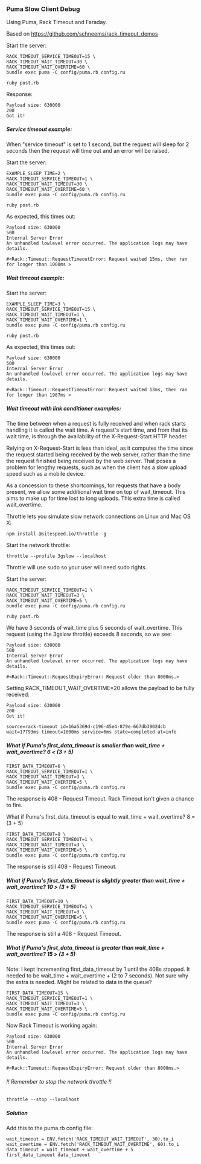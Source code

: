 ### Puma Slow Client Debug

Using Puma, Rack Timeout and Faraday.

Based on https://github.com/schneems/rack_timeout_demos

Start the server:

    RACK_TIMEOUT_SERVICE_TIMEOUT=15 \
    RACK_TIMEOUT_WAIT_TIMEOUT=30 \ 
    RACK_TIMEOUT_WAIT_OVERTIME=60 \
    bundle exec puma -C config/puma.rb config.ru

    ruby post.rb

Response:

    Payload size: 630000
    200
    Got it!

##### Service timeout example:

When "service timeout" is set to 1 second, but the request will sleep for 2 seconds then the request will time out and an error will be raised.

Start the server:

    EXAMPLE_SLEEP_TIME=2 \
    RACK_TIMEOUT_SERVICE_TIMEOUT=1 \
    RACK_TIMEOUT_WAIT_TIMEOUT=30 \
    RACK_TIMEOUT_WAIT_OVERTIME=60 \
    bundle exec puma -C config/puma.rb config.ru

    ruby post.rb

As expected, this times out:

    Payload size: 630000
    500
    Internal Server Error
    An unhandled lowlevel error occurred. The application logs may have details.

    #<Rack::Timeout::RequestTimeoutError: Request waited 15ms, then ran for longer than 1000ms >

##### Wait timeout example:

Start the server:

    EXAMPLE_SLEEP_TIME=3 \
    RACK_TIMEOUT_SERVICE_TIMEOUT=15 \
    RACK_TIMEOUT_WAIT_TIMEOUT=1 \
    RACK_TIMEOUT_WAIT_OVERTIME=1 \
    bundle exec puma -C config/puma.rb config.ru

    ruby post.rb

As expected, this times out:

    Payload size: 630000
    500
    Internal Server Error
    An unhandled lowlevel error occurred. The application logs may have details.

    #<Rack::Timeout::RequestTimeoutError: Request waited 13ms, then ran for longer than 1987ms >

##### Wait timeout with link conditioner examples:

The time between when a request is fully received and when rack starts handling it is called 
the wait time. A request's start time, and from that its wait time, is through the availability 
of the X-Request-Start HTTP header.

Relying on X-Request-Start is less than ideal, as it computes the time since the request started 
being received by the web server, rather than the time the request finished being received by the 
web server. That poses a problem for lengthy requests, such as when the client has a slow upload 
speed such as a mobile device.

As a concession to these shortcomings, for requests that have a body present, we allow some 
additional wait time on top of wait_timeout. This aims to make up for time lost to long 
uploads. This extra time is called wait_overtime.

Throttle lets you simulate slow network connections on Linux and Mac OS X:   

    npm install @sitespeed.io/throttle -g

Start the network throttle:

    throttle --profile 3gslow --localhost

Throttle will use sudo so your user will need sudo rights.

Start the server:

    RACK_TIMEOUT_SERVICE_TIMEOUT=1 \
    RACK_TIMEOUT_WAIT_TIMEOUT=3 \
    RACK_TIMEOUT_WAIT_OVERTIME=5 \
    bundle exec puma -C config/puma.rb config.ru

    ruby post.rb

We have 3 seconds of wait_time plus 5 seconds of wait_overtime.
This request (using the 3gslow throttle) exceeds 8 seconds, so we see:

    Payload size: 630000
    500
    Internal Server Error
    An unhandled lowlevel error occurred. The application logs may have details.

    #<Rack::Timeout::RequestExpiryError: Request older than 8000ms.>

Setting RACK_TIMEOUT_WAIT_OVERTIME=20 allows the payload to be fully received:

    Payload size: 630000
    200
    Got it!

    source=rack-timeout id=16a5369d-c196-45e4-879e-667db3902dcb wait=17793ms timeout=1000ms service=6ms state=completed at=info

##### What if Puma's first_data_timeout is smaller than wait_time + wait_overtime? 6 < (3 + 5)

    FIRST_DATA_TIMEOUT=6 \
    RACK_TIMEOUT_SERVICE_TIMEOUT=1 \
    RACK_TIMEOUT_WAIT_TIMEOUT=3 \
    RACK_TIMEOUT_WAIT_OVERTIME=5 \
    bundle exec puma -C config/puma.rb config.ru

The response is 408 - Request Timeout. Rack Timeout isn't given a chance to fire.

What if Puma's first_data_timeout is equal to wait_time + wait_overtime? 8 = (3 + 5)

    FIRST_DATA_TIMEOUT=8 \
    RACK_TIMEOUT_SERVICE_TIMEOUT=1 \
    RACK_TIMEOUT_WAIT_TIMEOUT=3 \
    RACK_TIMEOUT_WAIT_OVERTIME=5 \
    bundle exec puma -C config/puma.rb config.ru

The response is still 408 - Request Timeout.

##### What if Puma's first_data_timeout is slightly greater than wait_time + wait_overtime? 10 > (3 + 5)

    FIRST_DATA_TIMEOUT=10 \
    RACK_TIMEOUT_SERVICE_TIMEOUT=1 \
    RACK_TIMEOUT_WAIT_TIMEOUT=3 \
    RACK_TIMEOUT_WAIT_OVERTIME=5 \
    bundle exec puma -C config/puma.rb config.ru

The response is still a 408 - Request Timeout.

##### What if Puma's first_data_timeout is greater than wait_time + wait_overtime? 15 > (3 + 5)

Note: I kept incrementing first_data_timeout by 1 until the 408s stopped.
It needed to be wait_time + wait_overtime + (2 to 7 seconds). Not sure why the extra is needed. Might be related to data in the queue?

    FIRST_DATA_TIMEOUT=15 \
    RACK_TIMEOUT_SERVICE_TIMEOUT=1 \
    RACK_TIMEOUT_WAIT_TIMEOUT=3 \
    RACK_TIMEOUT_WAIT_OVERTIME=5 \
    bundle exec puma -C config/puma.rb config.ru

Now Rack Timeout is working again:

    Payload size: 630000
    500
    Internal Server Error
    An unhandled lowlevel error occurred. The application logs may have details.

    #<Rack::Timeout::RequestExpiryError: Request older than 8000ms.>

###### !! Remember to stop the network throttle !!

    throttle --stop --localhost

##### Solution

Add this to the puma.rb config file:

    wait_timeout = ENV.fetch('RACK_TIMEOUT_WAIT_TIMEOUT', 30).to_i
    wait_overtime = ENV.fetch('RACK_TIMEOUT_WAIT_OVERTIME', 60).to_i
    data_timeout = wait_timeout + wait_overtime + 5
    first_data_timeout data_timeout